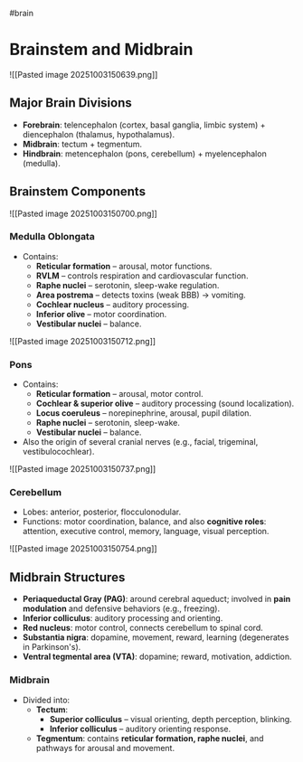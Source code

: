 #brain
# **Brainstem and Midbrain**

![[Pasted image 20251003150639.png]]
## **Major Brain Divisions**
- **Forebrain**: telencephalon (cortex, basal ganglia, limbic system) + diencephalon (thalamus, hypothalamus).
- **Midbrain**: tectum + tegmentum.
- **Hindbrain**: metencephalon (pons, cerebellum) + myelencephalon (medulla).

## **Brainstem Components**

![[Pasted image 20251003150700.png]]
### **Medulla Oblongata**
- Contains:
    - **Reticular formation** – arousal, motor functions.
    - **RVLM** – controls respiration and cardiovascular function.
    - **Raphe nuclei** – serotonin, sleep-wake regulation.
    - **Area postrema** – detects toxins (weak BBB) → vomiting.
    - **Cochlear nucleus** – auditory processing.
    - **Inferior olive** – motor coordination.
    - **Vestibular nuclei** – balance.

![[Pasted image 20251003150712.png]]
### **Pons**
- Contains:
    - **Reticular formation** – arousal, motor control.
    - **Cochlear & superior olive** – auditory processing (sound localization).
    - **Locus coeruleus** – norepinephrine, arousal, pupil dilation.
    - **Raphe nuclei** – serotonin, sleep-wake.
    - **Vestibular nuclei** – balance.
- Also the origin of several cranial nerves (e.g., facial, trigeminal, vestibulocochlear).

![[Pasted image 20251003150737.png]]
### **Cerebellum**
- Lobes: anterior, posterior, flocculonodular.
- Functions: motor coordination, balance, and also **cognitive roles**: attention, executive control, memory, language, visual perception.

![[Pasted image 20251003150754.png]]
## **Midbrain Structures**
- **Periaqueductal Gray (PAG)**: around cerebral aqueduct; involved in **pain modulation** and defensive behaviors (e.g., freezing).
- **Inferior colliculus**: auditory processing and orienting.
- **Red nucleus**: motor control, connects cerebellum to spinal cord.
- **Substantia nigra**: dopamine, movement, reward, learning (degenerates in Parkinson's).
- **Ventral tegmental area (VTA)**: dopamine; reward, motivation, addiction.
### **Midbrain**
- Divided into:
    - **Tectum**:
        - **Superior colliculus** – visual orienting, depth perception, blinking.
        - **Inferior colliculus** – auditory orienting response.
    - **Tegmentum**: contains **reticular formation, raphe nuclei**, and pathways for arousal and movement.